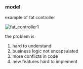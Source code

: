 ### model

example of fat controller


![fat_controller1](https://cloud.githubusercontent.com/assets/83296/3944549/c7c717c0-260a-11e4-91c3-ca16a1667158.PNG)

the problem is 

1. hard to understand
2. business logic not encapsulated
3. more conflicts in code
4. new features hard to implement
